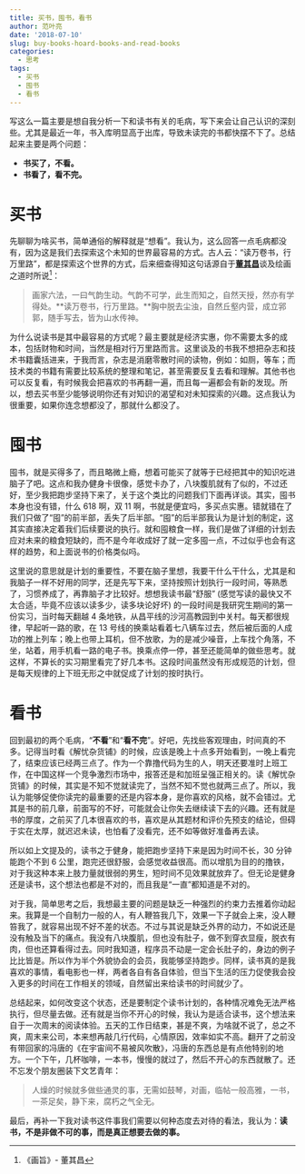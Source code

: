```yaml
---
title: 买书，囤书，看书
author: 范叶亮
date: '2018-07-10'
slug: buy-books-hoard-books-and-read-books
categories:
  - 思考
tags:
  - 买书
  - 囤书
  - 看书
---
```


写这么一篇主要是想自我分析一下和读书有关的毛病，写下来会让自己认识的深刻些。尤其是最近一年，书入库明显高于出库，导致未读完的书都快摆不下了。总结起来主要是两个问题：

- **书买了，不看。**
- **书看了，看不完。**

# 买书

先聊聊为啥买书，简单通俗的解释就是“想看”。我认为，这么回答一点毛病都没有，因为这是我们去探索这个未知的世界最容易的方式。古人云：“读万卷书，行万里路”，都是探索这个世界的方式，后来细查得知这句话源自于[**董其昌**](https://zh.wikipedia.org/zh/董其昌)谈及绘画之道时所说[^huazhi-dongqichang]：

> 画家六法，一曰气韵生动。气韵不可学，此生而知之，自然天授，然亦有学得处。**读万卷书，行万里路。**胸中脱去尘浊，自然丘壑内营，成立郛郭，随手写去，皆为山水传神。

为什么说读书是其中最容易的方式呢？最主要就是经济实惠，你不需要太多的成本，包括财物和时间，当然是相对行万里路而言。这里谈及的书我不想把杂志和技术书籍囊括进来，于我而言，杂志是消磨零散时间的读物，例如：如厕，等车；而技术类的书籍有需要比较系统的整理和笔记，甚至需要反复去看和理解。其他书也可以反复看，有时候我会把喜欢的书再翻一遍，而且每一遍都会有新的发现。所以，想去买书至少能够说明你还有对知识的渴望和对未知探索的兴趣。这点我认为很重要，如果你连念想都没了，那就什么都没了。

# 囤书

囤书，就是买得多了，而且略微上瘾，想着可能买了就等于已经把其中的知识吃进脑子了吧。这点和我办健身卡很像，感觉卡办了，八块腹肌就有了似的，不过还好，至少我把跑步坚持下来了，关于这个类比的问题我们下面再详谈。其实，囤书本身也没有错，什么 618 啊，双 11 啊，书就是便宜吗，多买点实惠。错就错在了我们只做了“囤”的前半部，丢失了后半部。“囤”的后半部我认为是计划的制定，这其实直接决定着我们后续要说的执行。就和囤粮食一样，我们是做了详细的计划去应对未来的粮食短缺的，而不是今年收成好了就一定多囤一点，不过似乎也会有这样的趋势，和上面说书的价格类似吗。

这里说的意思就是计划的重要性，不要在脑子里想，我要干什么干什么，尤其是和我脑子一样不好用的同学，还是先写下来，坚持按照计划执行一段时间，等熟悉了，习惯养成了，再靠脑子才比较好。想想我读书最“舒服” (感觉写读的最快又不太合适，毕竟不应该以读多少，读多块论好坏) 的一段时间是我研究生期间的第一份实习，当时每天翻越 4 条地铁，从昌平线的沙河高教园到中关村。每天都很规律，早起听一路的歌，在 13 号线的换乘站看着七八辆车过去，然后被后面的人成功的推上列车；晚上也带上耳机，但不放歌，为的是减少噪音，上车找个角落，不坐，站着，用手机看一路的电子书。换乘点停一停，甚至还能简单的做些思考。就这样，不算长的实习期里看完了好几本书。这段时间虽然没有形成规范的计划，但是每天规律的上下班无形之中就促成了计划的按时执行。

# 看书

回到最初的两个毛病，“**不看**”和“**看不完**”。好吧，先找些客观理由，时间真的不多。记得当时看《解忧杂货铺》的时候，应该是晚上十点多开始看到，一晚上看完了，结束应该已经两三点了。作为一个靠撸代码为生的人，明天还要准时上班工作，在中国这样一个竞争激烈市场中，报答还是和加班呈强正相关的。读《解忧杂货铺》的时候，其实是不知不觉就读完了，当然不知不觉也就两三点了。所以，我认为能够促使你读完的最重要的还是内容本身，是你喜欢的风格，就不会错过。尤其是书的前几章，前面写的不好，可能就会让你失去继续读下去的兴趣。还有就是书的厚度，之前买了几本很喜欢的书，喜欢是从其题材和评价先预支的结论，但碍于实在太厚，就迟迟未读，也怕看了没看完，还不如等做好准备再去读。

所以如上文提及的，读书之于健身，能把跑步坚持下来是因为时间不长，30 分钟能跑个不到 6 公里，跑完还很舒服，会感觉收益很高。而以增肌为目的的撸铁，对于我这种本来上肢力量就很弱的男生，短时间不见效果就放弃了。但无论是健身还是读书，这个想法也都是不对的，而且我是“一直”都知道是不对的。

对于我，简单思考之后，我想最主要的问题是缺乏一种强烈的约束力去推着你动起来。我算是一个自制力一般的人，有人鞭笞我几下，效果一下子就会上来，没人鞭笞我了，就容易出现不好不差的状态。不过与其说是缺乏外界的动力，不如说还是没有触及当下的痛点。我没有八块腹肌，但也没有肚子，做不到穿衣显瘦，脱衣有肉，但也还算看得过去。同时我知道，程序员不动是一定会长肚子的，身边的例子比比皆是。所以作为半个外貌协会的会员，我能够坚持跑步。同样，读书真的是我喜欢的事情，看电影也一样，两者各自有各自体验，但当下生活的压力促使我会投入更多的时间在工作相关的领域，自然留出来给读书的时间就少了。

总结起来，如何改变这个状态，还是要制定个读书计划的，各种情况难免无法严格执行，但尽量去做。还有就是当你不开心的时候，我认为是适合读书，这个想法来自于一次周末的阅读体验。五天的工作日结束，甚是不爽，为啥就不说了，总之不爽，周末来公司，本来想再敲几行代码，心情原因，效率如实不高。翻开了之前没有带回家的冯唐的《在宇宙间不易被风吹散》，冯唐的东西总是有点他特别的地方。一个下午，几杯咖啡，一本书，慢慢的就过了，然后不开心的东西就散了。还不忘发个朋友圈装下文艺青年：

> 人燥的时候就多做些通灵的事，无需如鼓琴，对画，临帖一般高雅，一书，一茶足矣，静下来，腐朽之气全无。

最后，再补一下我对读书这件事我们需要以何种态度去对待的看法，我认为：**读书，不是非做不可的事，而是真正想要去做的事。**

[^huazhi-dongqichang]: 《画旨》- 董其昌